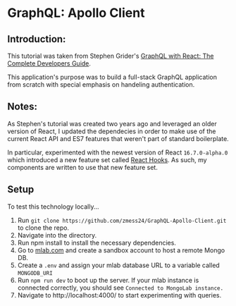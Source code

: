 # GraphQL: Apollo Client

## Introduction:

This tutorial was taken from Stephen Grider's [GraphQL with React: The Complete Developers Guide](https://www.udemy.com/graphql-with-react-course/).

This application's purpose was to build a full-stack GraphQL application from scratch with special emphasis on handeling authentication. 

## Notes:

As Stephen's tutorial was created two years ago and leveraged an older version of React, I updated the dependecies in order to make use of the current React API and ES7 features that weren't part of standard boilerplate.

In particular, experimented with the newest version of React `16.7.0-alpha.0` which introduced a new feature set called [React Hooks](https://reactjs.org/docs/hooks-intro.html). As such, my components are written to use that new feature set.

## Setup

To test this technology locally...

1. Run `git clone https://github.com/zmess24/GraphQL-Apollo-Client.git` to clone the repo.
2. Navigate into the directory.
3. Run npm install to install the necessary dependencies.
4. Go to [mlab.com](mlab.com) and create a sandbox account to host a remote Mongo DB.
5. Create a `.env` and assign your mlab database URL to a variable called `MONGODB_URI`
6. Run `npm run dev` to boot up the server. If your mlab instance is connected correctly, you should see `Connected to MongoLab instance.`
7. Navigate to http://localhost:4000/ to start experimenting with queries.